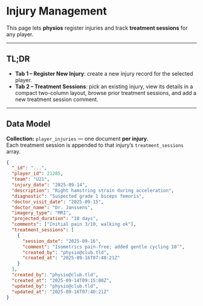 # Injury Management

This page lets **physios** register injuries and track **treatment sessions** for any player.  

---

## TL;DR

- **Tab 1 – Register New Injury**: create a new injury record for the selected player.  
- **Tab 2 – Treatment Sessions**: pick an existing injury, view its details in a compact two-column layout, browse prior treatment sessions, and add a new treatment session comment.

---

## Data Model

**Collection:** `player_injuries` — one document **per injury**.  
Each treatment session is appended to that injury’s `treatment_sessions` array.

```json
{
  "_id": "...",
  "player_id": 21285,
  "team": "U21",
  "injury_date": "2025-09-14",
  "description": "Right hamstring strain during acceleration",
  "diagnostic": "Suspected grade 1 biceps femoris",
  "doctor_visit_date": "2025-09-15",
  "doctor_name": "Dr. Janssens",
  "imagery_type": "MRI",
  "projected_duration": "10 days",
  "comments": ["Initial pain 3/10, walking ok"],
  "treatment_sessions": [
    {
      "session_date": "2025-09-16",
      "comment": "Isometrics pain-free; added gentle cycling 10’",
      "created_by": "physio@club.tld",
      "created_at": "2025-09-16T07:40:21Z"
    }
  ],
  "created_by": "physio@club.tld",
  "created_at": "2025-09-14T09:15:00Z",
  "updated_by": "physio@club.tld",
  "updated_at": "2025-09-16T07:40:21Z"
}